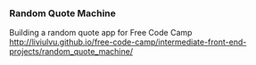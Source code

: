 ### Random Quote Machine  

Building a random quote app for Free Code Camp  
http://liviulvu.github.io/free-code-camp/intermediate-front-end-projects/random_quote_machine/  
